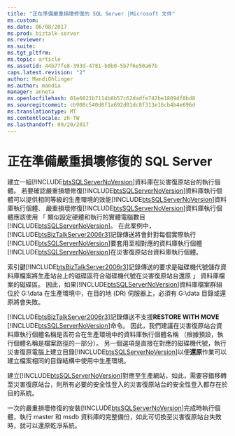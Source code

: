 ```yaml
---
title: "正在準備嚴重損壞修復的 SQL Server |Microsoft 文件"
ms.custom: 
ms.date: 06/08/2017
ms.prod: biztalk-server
ms.reviewer: 
ms.suite: 
ms.tgt_pltfrm: 
ms.topic: article
ms.assetid: 44b77fe8-393d-4781-b0b0-5b7f6e50a67b
caps.latest.revision: "2"
author: MandiOhlinger
ms.author: mandia
manager: anneta
ms.openlocfilehash: 01e6021b7114b8b57c62dadfe742be1809df0bd8
ms.sourcegitcommit: cb908c540d8f1a692d01dc8f313e16cb4b4e696d
ms.translationtype: MT
ms.contentlocale: zh-TW
ms.lasthandoff: 09/20/2017
---
```

# <a name="preparing-the-disaster-recovery-sql-servers"></a>正在準備嚴重損壞修復的 SQL Server
建立一組[!INCLUDE[btsSQLServerNoVersion](../includes/btssqlservernoversion-md.md)]資料庫在災害復原站台的執行個體。 若要確認嚴重損壞修復[!INCLUDE[btsSQLServerNoVersion](../includes/btssqlservernoversion-md.md)]資料庫執行個體可以提供相同等級的生產環境的效能[!INCLUDE[btsSQLServerNoVersion](../includes/btssqlservernoversion-md.md)]資料庫執行個體、 嚴重損壞修復[!INCLUDE[btsSQLServerNoVersion](../includes/btssqlservernoversion-md.md)]資料庫執行個體應該使用 「 類似設定硬體和執行的實體電腦數目[!INCLUDE[btsSQLServerNoVersion](../includes/btssqlservernoversion-md.md)]。 在此案例中，[!INCLUDE[btsBizTalkServer2006r3](../includes/btsbiztalkserver2006r3-md.md)]記錄傳送將會針對每個實際執行[!INCLUDE[btsSQLServerNoVersion](../includes/btssqlservernoversion-md.md)]要套用至相對應的資料庫執行個體[!INCLUDE[btsSQLServerNoVersion](../includes/btssqlservernoversion-md.md)]在災害復原站台資料庫執行個體。  
  
 索引鍵[!INCLUDE[btsBizTalkServer2006r3](../includes/btsbiztalkserver2006r3-md.md)]記錄傳送的要求是磁碟機代號儲存資料庫檔案將生產站台上的磁碟區符合磁碟機代號在災害復原站台還原 」 資料庫檔案的磁碟區。 因此，如果[!INCLUDE[btsSQLServerNoVersion](../includes/btssqlservernoversion-md.md)]資料庫檔案群組位於 G:\data 在生產環境中，在目的地 (DR) 伺服器上，必須有 G:\data 目錄或還原將會失敗。  
  
 [!INCLUDE[btsBizTalkServer2006r3](../includes/btsbiztalkserver2006r3-md.md)]記錄傳送不支援**RESTORE WITH MOVE** [!INCLUDE[btsSQLServerNoVersion](../includes/btssqlservernoversion-md.md)]命令。 因此，我們建議在災害復原站台資料庫執行個體名稱是否符合在生產環境中的資料庫執行個體名稱 （根據預設，執行個體名稱是檔案路徑的一部分）。 另一個選項是直接在對應的磁碟機代號，執行災害復原電腦上建立目錄[!INCLUDE[btsSQLServerNoVersion](../includes/btssqlservernoversion-md.md)]以便**還原**作業可以建立檔案相同的目錄結構中使用中生產環境。  
  
 建立[!INCLUDE[btsSQLServerNoVersion](../includes/btssqlservernoversion-md.md)]對應至生產網站，如此，需要容錯移轉至災害復原站台，則所有必要的安全性登入的災害復原站台的安全性登入都存在於目的系統。  
  
 一次的嚴重損壞修復的安裝[!INCLUDE[btsSQLServerNoVersion](../includes/btssqlservernoversion-md.md)]完成時執行個體，執行 master 和 msdb 資料庫的完整備份，如此可切換至災害復原站台失敗時，就可以還原乾淨系統。